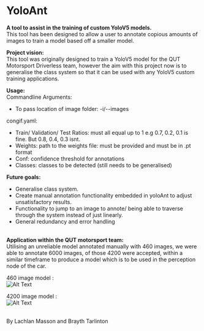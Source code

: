 # YoloAnt <br/>
**A tool to assist in the training of custom YoloV5 models.** <br/> 
This tool has been designed to allow a user to annotate copious amounts of images to train a model based off a smaller model.<br/>

**Project vision:**<br/> 
This tool was originally designed to train a YoloV5 model for the QUT Motorsport Driverless team, however the aim with this project now is to generalise the class system so that it can be used with any YoloV5 custom training applications. <br/>

**Usage:**  <br/>
Commandline Arguments: <br/>
- To pass location of image folder: -i/--images <br/>

congif.yaml: <br/>
- Train/ Validation/ Test Ratios: must all equal up to 1 e.g 0.7, 0.2, 0.1 is fine. But 0.8, 0.4, 0.3 isnt. <br/>  
- Weights: path to the weights file: must be provided and must be in .pt format <br/>  
- Conf: confidence threshold for annotations <br/>  
- Classes: classes to be detected (still needs to be generalised) <br/>  

**Future goals:** <br/>
- Generalise class system. <br/>  
- Create manual annotation functionality embedded in yoloAnt to adjust unsatisfactory results.  <br/>  
- Functionality to jump to an image to annote/ being able to traverse through the system instead of just linearly. 
- General redundancy and error handling
<br/><br/>

**Application within the QUT motorsport team:**<br/> 
Utilising an unreliable model annotated manually with 460 images, we were able to annotate 6000 images, of those 4200 were accepted, within a similar timeframe to produce a model which is to be used in the perception node of the car. <br/>

460 image model : <br/>
![Alt Text](https://media.giphy.com/media/EmDeospWo0yu62B8UY/giphy.gif)

4200 image model : <br/>
![Alt Text](https://media.giphy.com/media/MjSE1cD01BMe0IlvRU/giphy.gif)

<br/> By Lachlan Masson and Brayth Tarlinton
